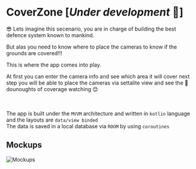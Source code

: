 # CoverZone [*Under development* :construction_worker:]


:sunglasses:
Lets imagine this secenario, you are in charge of building the best  defence system known to mankind.

But alas you need to know where to place the cameras to know if the grounds are covered!!!

This is where the app comes into play.

At first you can enter the camera info and see which area it will cover next step you will be able to place the cameras via settalite view and see the :doughnut: dounoughts of coverage watching 😊

</br></br>
The app is built under the `MVVM` architecture and written in `kotlin` language  and the layouts are `data/view binded`</br>
The data is saved in a local database via `ROOM` by using `coroutines` </br>

## Mockups

![Mockups](https://user-images.githubusercontent.com/15849186/107156398-be0d2a00-6986-11eb-98ac-bb3ba2e11434.png)
